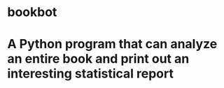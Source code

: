 # bookbot

# A Python program that can analyze an entire book and print out an interesting statistical report
